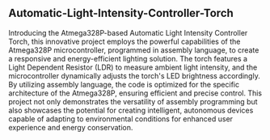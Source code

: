 ## Automatic-Light-Intensity-Controller-Torch

Introducing the Atmega328P-based Automatic Light Intensity Controller Torch, this innovative project employs the powerful capabilities of the Atmega328P microcontroller, programmed in assembly language, to create a responsive and energy-efficient lighting solution. The torch features a Light Dependent Resistor (LDR) to measure ambient light intensity, and the microcontroller dynamically adjusts the torch's LED brightness accordingly. By utilizing assembly language, the code is optimized for the specific architecture of the Atmega328P, ensuring efficient and precise control. This project not only demonstrates the versatility of assembly programming but also showcases the potential for creating intelligent, autonomous devices capable of adapting to environmental conditions for enhanced user experience and energy conservation.
